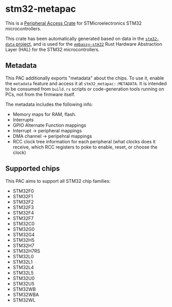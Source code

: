 # stm32-metapac

This is a [Peripheral Access Crate](https://rust-embedded.github.io/book/start/registers.html) for STMicroelectronics STM32 microcontrollers.

This crate has been automatically generated based on data in the [`stm32-data` project](https://github.com/embassy-rs/stm32-data), and is used for the [`embassy-stm32`](github.com/embassy-rs/embassy/) Rust Hardware Abstraction Layer (HAL) for the STM32 microcontrollers.

## Metadata

This PAC additionally exports "metadata" about the chips. To use it, enable the `metadata` feature and access it at `stm32_metapac::METADATA`. It is intended to be consumed from `build.rs` scripts or code-generation tools running on PCs, not from the firmware itself.

The metadata includes the following info:

- Memory maps for RAM, flash.
- Interrupts
- GPIO Alternate Function mappings
- Interrupt -> peripheral mappings
- DMA channel -> peripehral mappings
- RCC clock tree information for each peripheral (what clocks does it receive, which RCC registers to poke to enable, reset, or choose the clock)

## Supported chips

This PAC aims to support all STM32 chip families:

- STM32F0
- STM32F1
- STM32F2
- STM32F3
- STM32F4
- STM32F7
- STM32C0
- STM32G0
- STM32G4
- STM32H5
- STM32H7
- STM32H7RS
- STM32L0
- STM32L1
- STM32L4
- STM32L5
- STM32U0
- STM32U5
- STM32WB
- STM32WBA
- STM32WL
